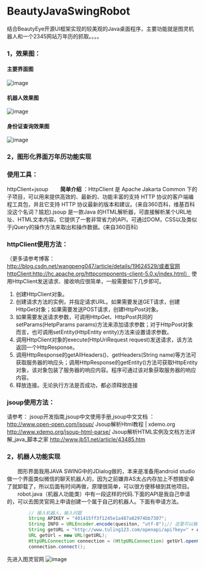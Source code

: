 # BeautyJavaSwingRobot
结合BeautyEye开源UI框架实现的较美观的Java桌面程序，主要功能就是图灵机器人和一个2345网站万年历的抓取。。。。
### 1，效果图：
####   主要界面图
![image](https://github.com/Snailclimb/BeautyJavaSwingRobot/blob/master/Images/%E4%B8%BB%E8%A6%81%E7%95%8C%E9%9D%A2%E6%95%88%E6%9E%9C%E5%9B%BE.png)
####   机器人效果图
![image](https://github.com/Snailclimb/BeautyJavaSwingRobot/blob/master/Images/%E6%9C%BA%E5%99%A8%E4%BA%BA%E6%95%88%E6%9E%9C%E5%9B%BE.png)
####   身份证查询效果图
![image](https://github.com/Snailclimb/BeautyJavaSwingRobot/blob/master/Images/%E8%BA%AB%E4%BB%BD%E8%AF%81%E6%9F%A5%E8%AF%A2%E6%95%88%E6%9E%9C%E5%9B%BE.png)
### 2，图形化界面万年历功能实现
### **使用工具**：
httpClient+jsoup
　　**简单介绍** ：HttpClient 是 Apache Jakarta Common 下的子项目，可以用来提供高效的、最新的、功能丰富的支持 HTTP 协议的客户端编程工具包，并且它支持 HTTP 协议最新的版本和建议。(来自360百科，维基百科没这个名词？尴尬).jsoup 是一款Java 的HTML解析器，可直接解析某个URL地址、HTML文本内容。它提供了一套非常省力的API，可通过DOM，CSS以及类似于jQuery的操作方法来取出和操作数据。(来自360百科)

###  **httpClient使用方法**：
（更多请参考博客：http://blog.csdn.net/wangpeng047/article/details/19624529/或者官网httpClient:http://hc.apache.org/httpcomponents-client-5.0.x/index.html）
使用HttpClient发送请求、接收响应很简单，一般需要如下几步即可。
1. 创建HttpClient对象。
2. 创建请求方法的实例，并指定请求URL。如果需要发送GET请求，创建HttpGet对象；如果需要发送POST请求，创建HttpPost对象。
3. 如果需要发送请求参数，可调用HttpGet、HttpPost共同的setParams(HetpParams params)方法来添加请求参数；对于HttpPost对象而言，也可调用setEntity(HttpEntity entity)方法来设置请求参数。
4. 调用HttpClient对象的execute(HttpUriRequest request)发送请求，该方法返回一个HttpResponse。
5. 调用HttpResponse的getAllHeaders()、getHeaders(String name)等方法可获取服务器的响应头；调用HttpResponse的getEntity()方法可获取HttpEntity对象，该对象包装了服务器的响应内容。程序可通过该对象获取服务器的响应内容。
6. 释放连接。无论执行方法是否成功，都必须释放连接
### **jsoup使用方法**：
请参考：
 jsoup开发指南,jsoup中文使用手册,jsoup中文文档 ：
  http://www.open-open.com/jsoup/
Jsoup解析Html教程 | xdemo.org
  http://www.xdemo.org/jsoup-html-parse/
Jsoup解析HTML实例及文档方法详解_java_脚本之家  http://www.jb51.net/article/43485.htm
### 2，机器人功能实现
　　图形界面我用JAVA SWING中的JDialog做的，本来是准备用android studio 做一个界面类似微信的聊天机器人的，因为之前嫌弃AS太占内存加上不想搞安卓了就卸载了，所以后面有时间再做，原理很简单，可以很方便移植到其他项目。
　　robot.java（机器人功能类）中有一段这样的代码.下面的API是我自己申请的，可以去图灵官网上申请创建一个属于自己的机器人。下面有申请方法。
```java
		// 接入机器人，输入问题
		String APIKEY = "401415ff3f1245e1a487a82974bb7307";
		String INFO = URLEncoder.encode(quesiton, "utf-8");// 这里可以输入问题
		String getURL = "http://www.tuling123.com/openapi/api?key=" + APIKEY + "&info=" + INFO;
		URL getUrl = new URL(getURL);
		HttpURLConnection connection = (HttpURLConnection) getUrl.openConnection();
		connection.connect();
```
先进入图灵官网
![image](https://github.com/Snailclimb/BeautyJavaSwingRobot/blob/master/Images/%E5%9B%BE%E7%81%B5%E5%AE%98%E7%BD%91.png)
